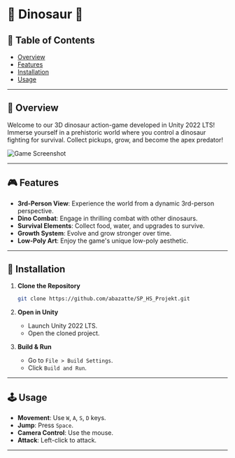 # 🦖 Dinosaur  🦖

## 📌 Table of Contents

- [Overview](#-overview)
- [Features](#-features)
- [Installation](#-installation)
- [Usage](#️-usage)

---

## 🌟 Overview

Welcome to our 3D dinosaur action-game developed in Unity 2022 LTS! Immerse yourself in a prehistoric world where you control a dinosaur fighting for survival. Collect pickups, grow, and become the apex predator!

![Game Screenshot](./screenshot.png)

---

## 🎮 Features

- **3rd-Person View**: Experience the world from a dynamic 3rd-person perspective.
- **Dino Combat**: Engage in thrilling combat with other dinosaurs.
- **Survival Elements**: Collect food, water, and upgrades to survive.
- **Growth System**: Evolve and grow stronger over time.
- **Low-Poly Art**: Enjoy the game's unique low-poly aesthetic.

---

## 💾 Installation

1. **Clone the Repository**
    ```bash
    git clone https://github.com/abazatte/SP_HS_Projekt.git
    ```
    
2. **Open in Unity**
    - Launch Unity 2022 LTS.
    - Open the cloned project.
      
3. **Build & Run**
    - Go to `File > Build Settings`.
    - Click `Build and Run`.

---

## 🕹️ Usage

- **Movement**: Use `W`, `A`, `S`, `D` keys.
- **Jump**: Press `Space`.
- **Camera Control**: Use the mouse.
- **Attack**: Left-click to attack.

---

